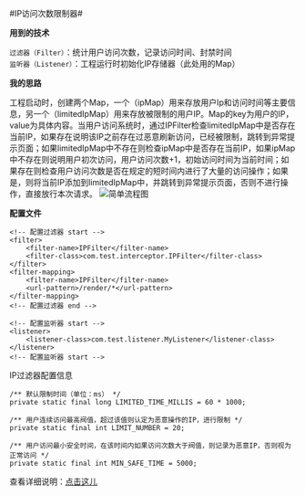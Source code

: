 #IP访问次数限制器#

**用到的技术** 

`过滤器（Filter）`：统计用户访问次数，记录访问时间、封禁时间  
`监听器（Listener）`：工程运行时初始化IP存储器（此处用的Map）

**我的思路**

工程启动时，创建两个Map，一个（ipMap）用来存放用户Ip和访问时间等主要信息，另一个（limitedIpMap）用来存放被限制的用户IP。Map的key为用户的IP，value为具体内容。当用户访问系统时，通过IPFilter检查limitedIpMap中是否存在当前IP，如果存在说明该IP之前存在过恶意刷新访问，已经被限制，跳转到异常提示页面；如果limitedIpMap中不存在则检查ipMap中是否存在当前IP，如果ipMap中不存在则说明用户初次访问，用户访问次数+1，初始访问时间为当前时间；如果存在则检查用户访问次数是否在规定的短时间内进行了大量的访问操作；如果是，则将当前IP添加到limitedIpMap中，并跳转到异常提示页面，否则不进行操作，直接放行本次请求。
![简单流程图](https://github.com/zhangyd-c/IPFilter/blob/master/doc/IPFilter/IPFilterFlowChart.png)

**配置文件**

    <!-- 配置过滤器 start -->
    <filter>
    	<filter-name>IPFilter</filter-name>
    	<filter-class>com.test.interceptor.IPFilter</filter-class>
    </filter>
    <filter-mapping>
    	<filter-name>IPFilter</filter-name>
    	<url-pattern>/render/*</url-pattern>
    </filter-mapping>
    <!-- 配置过滤器 end -->
    	
    <!-- 配置监听器 start -->
    <listener>
    	<listener-class>com.test.listener.MyListener</listener-class>
    </listener>
    <!-- 配置监听器 start -->

IP过滤器配置信息

    /** 默认限制时间（单位：ms） */
    private static final long LIMITED_TIME_MILLIS = 60 * 1000;
    
    /** 用户连续访问最高阀值，超过该值则认定为恶意操作的IP，进行限制 */
    private static final int LIMIT_NUMBER = 20;
    
    /** 用户访问最小安全时间，在该时间内如果访问次数大于阀值，则记录为恶意IP，否则视为正常访问 */
    private static final int MIN_SAFE_TIME = 5000;

 
查看详细说明：[点击这儿](http://www.yadong0415.cn/render/article/5ff8046c5eb149a394c5f8a9a9906d3f)
